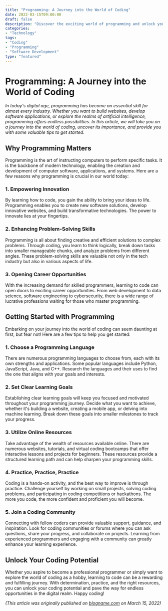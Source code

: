 ```yaml
---
title: "Programming: A Journey into the World of Coding"
date: 2022-03-15T09:00:00
draft: false
description: "Discover the exciting world of programming and unlock your potential as a coder."
categories:
- "Technology"
tags:
- "Coding"
- "Programming"
- "Software Development"
type: "featured"
---
```


# Programming: A Journey into the World of Coding

*In today's digital age, programming has become an essential skill for almost every industry. Whether you want to build websites, develop software applications, or explore the realms of artificial intelligence, programming offers endless possibilities. In this article, we will take you on a journey into the world of coding, uncover its importance, and provide you with some valuable tips to get started.*

## Why Programming Matters

Programming is the art of instructing computers to perform specific tasks. It is the backbone of modern technology, enabling the creation and development of computer software, applications, and systems. Here are a few reasons why programming is crucial in our world today:

### 1. Empowering Innovation

By learning how to code, you gain the ability to bring your ideas to life. Programming enables you to create new software solutions, develop innovative websites, and build transformative technologies. The power to innovate lies at your fingertips.

### 2. Enhancing Problem-Solving Skills

Programming is all about finding creative and efficient solutions to complex problems. Through coding, you learn to think logically, break down tasks into smaller manageable chunks, and analyze problems from different angles. These problem-solving skills are valuable not only in the tech industry but also in various aspects of life.

### 3. Opening Career Opportunities

With the increasing demand for skilled programmers, learning to code can open doors to exciting career opportunities. From web development to data science, software engineering to cybersecurity, there is a wide range of lucrative professions waiting for those who master programming.

## Getting Started with Programming

Embarking on your journey into the world of coding can seem daunting at first, but fear not! Here are a few tips to help you get started:

### 1. Choose a Programming Language

There are numerous programming languages to choose from, each with its own strengths and applications. Some popular languages include Python, JavaScript, Java, and C++. Research the languages and their uses to find the one that aligns with your goals and interests.

### 2. Set Clear Learning Goals

Establishing clear learning goals will keep you focused and motivated throughout your programming journey. Decide what you want to achieve, whether it's building a website, creating a mobile app, or delving into machine learning. Break down these goals into smaller milestones to track your progress.

### 3. Utilize Online Resources

Take advantage of the wealth of resources available online. There are numerous websites, tutorials, and virtual coding bootcamps that offer interactive lessons and projects for beginners. These resources provide a structured learning path and can help sharpen your programming skills.

### 4. Practice, Practice, Practice

Coding is a hands-on activity, and the best way to improve is through practice. Challenge yourself by working on small projects, solving coding problems, and participating in coding competitions or hackathons. The more you code, the more confident and proficient you will become.

### 5. Join a Coding Community

Connecting with fellow coders can provide valuable support, guidance, and inspiration. Look for coding communities or forums where you can ask questions, share your progress, and collaborate on projects. Learning from experienced programmers and engaging with a community can greatly enhance your learning experience.

## Unlock Your Coding Potential

Whether you aspire to become a professional programmer or simply want to explore the world of coding as a hobby, learning to code can be a rewarding and fulfilling journey. With determination, practice, and the right resources, you can unlock your coding potential and pave the way for endless opportunities in the digital realm. Happy coding!

*(This article was originally published on [blogname.com](https://www.blogname.com) on March 15, 2022)*
